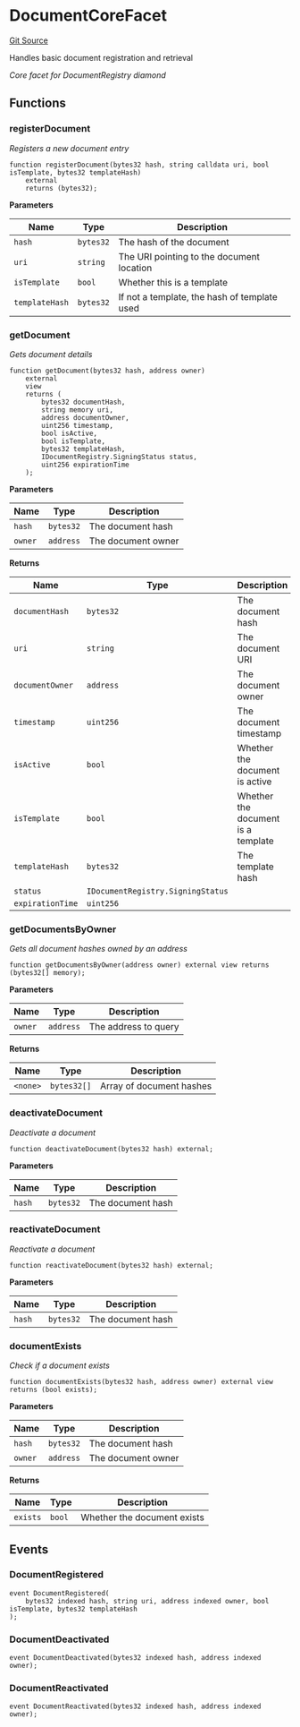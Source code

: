 # DocumentCoreFacet
[Git Source](https://github.com/capsign/protocol/blob/dfa6820124c5610a6bfa06329447dbae7c24bc0a/src/Documents/registry/facets/DocumentCoreFacet.sol)

Handles basic document registration and retrieval

*Core facet for DocumentRegistry diamond*


## Functions
### registerDocument

*Registers a new document entry*


```solidity
function registerDocument(bytes32 hash, string calldata uri, bool isTemplate, bytes32 templateHash)
    external
    returns (bytes32);
```
**Parameters**

|Name|Type|Description|
|----|----|-----------|
|`hash`|`bytes32`|The hash of the document|
|`uri`|`string`|The URI pointing to the document location|
|`isTemplate`|`bool`|Whether this is a template|
|`templateHash`|`bytes32`|If not a template, the hash of template used|


### getDocument

*Gets document details*


```solidity
function getDocument(bytes32 hash, address owner)
    external
    view
    returns (
        bytes32 documentHash,
        string memory uri,
        address documentOwner,
        uint256 timestamp,
        bool isActive,
        bool isTemplate,
        bytes32 templateHash,
        IDocumentRegistry.SigningStatus status,
        uint256 expirationTime
    );
```
**Parameters**

|Name|Type|Description|
|----|----|-----------|
|`hash`|`bytes32`|The document hash|
|`owner`|`address`|The document owner|

**Returns**

|Name|Type|Description|
|----|----|-----------|
|`documentHash`|`bytes32`|The document hash|
|`uri`|`string`|The document URI|
|`documentOwner`|`address`|The document owner|
|`timestamp`|`uint256`|The document timestamp|
|`isActive`|`bool`|Whether the document is active|
|`isTemplate`|`bool`|Whether the document is a template|
|`templateHash`|`bytes32`|The template hash|
|`status`|`IDocumentRegistry.SigningStatus`||
|`expirationTime`|`uint256`||


### getDocumentsByOwner

*Gets all document hashes owned by an address*


```solidity
function getDocumentsByOwner(address owner) external view returns (bytes32[] memory);
```
**Parameters**

|Name|Type|Description|
|----|----|-----------|
|`owner`|`address`|The address to query|

**Returns**

|Name|Type|Description|
|----|----|-----------|
|`<none>`|`bytes32[]`|Array of document hashes|


### deactivateDocument

*Deactivate a document*


```solidity
function deactivateDocument(bytes32 hash) external;
```
**Parameters**

|Name|Type|Description|
|----|----|-----------|
|`hash`|`bytes32`|The document hash|


### reactivateDocument

*Reactivate a document*


```solidity
function reactivateDocument(bytes32 hash) external;
```
**Parameters**

|Name|Type|Description|
|----|----|-----------|
|`hash`|`bytes32`|The document hash|


### documentExists

*Check if a document exists*


```solidity
function documentExists(bytes32 hash, address owner) external view returns (bool exists);
```
**Parameters**

|Name|Type|Description|
|----|----|-----------|
|`hash`|`bytes32`|The document hash|
|`owner`|`address`|The document owner|

**Returns**

|Name|Type|Description|
|----|----|-----------|
|`exists`|`bool`|Whether the document exists|


## Events
### DocumentRegistered

```solidity
event DocumentRegistered(
    bytes32 indexed hash, string uri, address indexed owner, bool isTemplate, bytes32 templateHash
);
```

### DocumentDeactivated

```solidity
event DocumentDeactivated(bytes32 indexed hash, address indexed owner);
```

### DocumentReactivated

```solidity
event DocumentReactivated(bytes32 indexed hash, address indexed owner);
```

